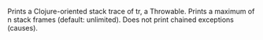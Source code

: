   Prints a Clojure-oriented stack trace of tr, a Throwable.
  Prints a maximum of n stack frames (default: unlimited).
  Does not print chained exceptions (causes).